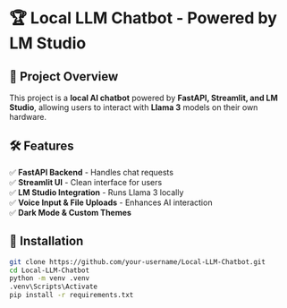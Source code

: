 # 🏆 Local LLM Chatbot - Powered by LM Studio

## 🚀 Project Overview
This project is a **local AI chatbot** powered by **FastAPI, Streamlit, and LM Studio**, allowing users to interact with **Llama 3** models on their own hardware.

## 🛠️ Features
✅ **FastAPI Backend** - Handles chat requests  
✅ **Streamlit UI** - Clean interface for users  
✅ **LM Studio Integration** - Runs Llama 3 locally  
✅ **Voice Input & File Uploads** - Enhances AI interaction  
✅ **Dark Mode & Custom Themes**  

## 📌 Installation
```sh
git clone https://github.com/your-username/Local-LLM-Chatbot.git
cd Local-LLM-Chatbot
python -m venv .venv
.venv\Scripts\Activate
pip install -r requirements.txt
